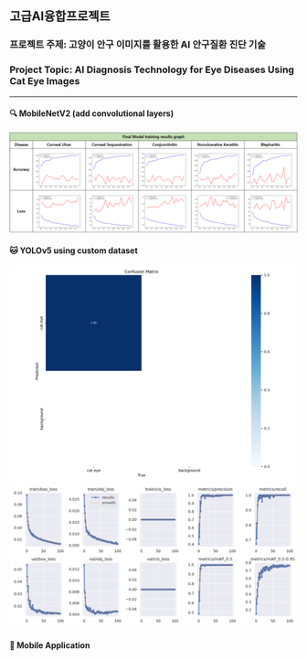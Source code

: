 ## 고급AI융합프로젝트

### 프로젝트 주제: 고양이 안구 이미지를 활용한 AI 안구질환 진단 기술
### Project Topic: AI Diagnosis Technology for Eye Diseases Using Cat Eye Images

----
#### 🔍 MobileNetV2 (add convolutional layers)
![mobilenetv2 results](https://github.com/Youngji-Ko/Advanced-AI-Convergence-Project/blob/main/image/mobilenetv2/final_results.png)
#### 🐱 YOLOv5 using custom dataset
![yolov5 confusion matrix](https://github.com/Youngji-Ko/Advanced-AI-Convergence-Project/blob/main/image/yolov5/confusion_matrix.png)
![yolov5 results](https://github.com/Youngji-Ko/Advanced-AI-Convergence-Project/blob/main/image/yolov5/results.png)
#### 📱 Mobile Application
